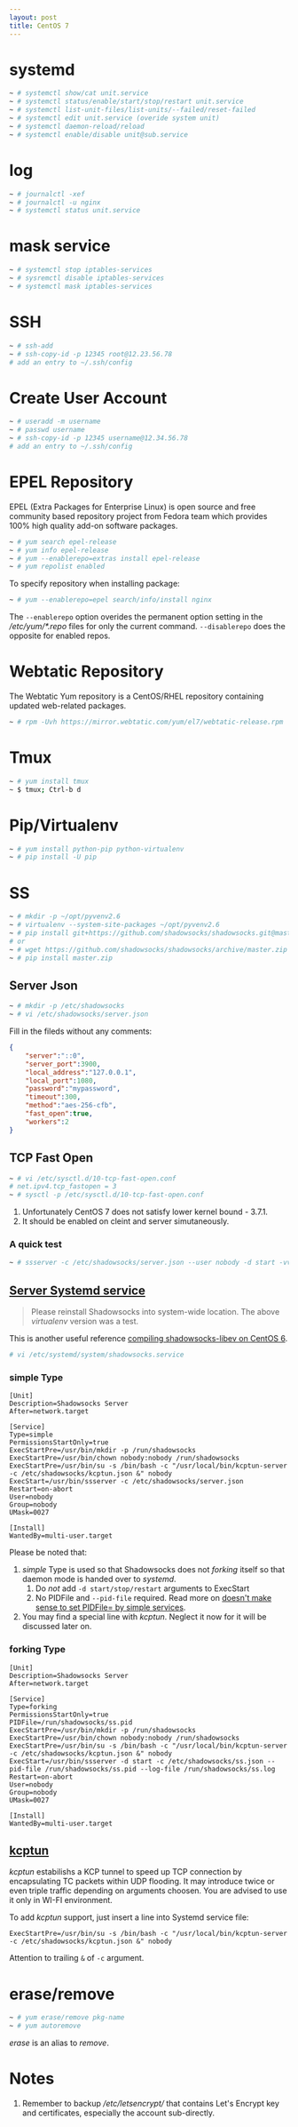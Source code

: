 ```yaml
---
layout: post
title: CentOS 7
---
```


# systemd

```bash
~ # systemctl show/cat unit.service
~ # systemctl status/enable/start/stop/restart unit.service
~ # systemctl list-unit-files/list-units/--failed/reset-failed
~ # systemctl edit unit.service (overide system unit)
~ # systemctl daemon-reload/reload
~ # systemctl enable/disable unit@sub.service
```

# log

```bash
~ # journalctl -xef
~ # journalctl -u nginx
~ # systemctl status unit.service
```

# mask service

```bash
~ # systemctl stop iptables-services
~ # sysremctl disable iptables-services
~ # systemctl mask iptables-services
```

# SSH

```bash
~ # ssh-add
~ # ssh-copy-id -p 12345 root@12.23.56.78
# add an entry to ~/.ssh/config
```

# Create User Account

```bash
~ # useradd -m username
~ # passwd username
~ # ssh-copy-id -p 12345 username@12.34.56.78
# add an entry to ~/.ssh/config
```

# EPEL Repository

EPEL (Extra Packages for Enterprise Linux) is open source and free community based repository project from Fedora team which provides 100% high quality add-on software packages.

```bash
~ # yum search epel-release
~ # yum info epel-release
~ # yum --enablerepo=extras install epel-release
~ # yum repolist enabled
```

To specify repository when installing package:

```bash
~ # yum --enablerepo=epel search/info/install nginx
```

The `--enablerepo` option overides the permanent option setting in the */etc/yum/\*.repo* files for only the current command. `--disablerepo` does the opposite for enabled repos.

# Webtatic Repository

The Webtatic Yum repository is a CentOS/RHEL repository containing updated web-related packages.

```bash
~ # rpm -Uvh https://mirror.webtatic.com/yum/el7/webtatic-release.rpm
```

# Tmux

```bash
~ # yum install tmux
~ $ tmux; Ctrl-b d
```

# Pip/Virtualenv

```bash
~ # yum install python-pip python-virtualenv
~ # pip install -U pip
```

# SS

```bash
~ # mkdir -p ~/opt/pyvenv2.6
~ # virtualenv --system-site-packages ~/opt/pyvenv2.6
~ # pip install git+https://github.com/shadowsocks/shadowsocks.git@master
# or
~ # wget https://github.com/shadowsocks/shadowsocks/archive/master.zip
~ # pip install master.zip
```

## Server Json

```bash
~ # mkdir -p /etc/shadowsocks
~ # vi /etc/shadowsocks/server.json
```

Fill in the fileds without any comments:

```json
{
    "server":"::0",
    "server_port":3900,
    "local_address":"127.0.0.1",
    "local_port":1080,
    "password":"mypassword",
    "timeout":300,
    "method":"aes-256-cfb",
    "fast_open":true,
    "workers":2
}
```

## TCP Fast Open

```bash
~ # vi /etc/sysctl.d/10-tcp-fast-open.conf
# net.ipv4.tcp_fastopen = 3
~ # sysctl -p /etc/sysctl.d/10-tcp-fast-open.conf
```

1. Unfortunately CentOS 7 does not satisfy lower kernel bound - 3.7.1.
2. It should be enabled on cleint and server simutaneously.

### A quick test

```bash
~ # ssserver -c /etc/shadowsocks/server.json --user nobody -d start -vv
```

## [Server Systemd service](https://yuyii.com/2015/12/28/shadowsocks-systemd/)

>Please reinstall Shadowsocks into system-wide location. The above *virtualenv* version was a test.

This is another useful reference [compiling shadowsocks-libev on CentOS 6](http://www.leyar.me/Compile-shadowsocks-libev-in-CentOS7/).

```bash
# vi /etc/systemd/system/shadowsocks.service
```

### simple Type

```
[Unit]
Description=Shadowsocks Server
After=network.target

[Service]
Type=simple
PermissionsStartOnly=true
ExecStartPre=/usr/bin/mkdir -p /run/shadowsocks
ExecStartPre=/usr/bin/chown nobody:nobody /run/shadowsocks
ExecStartPre=/usr/bin/su -s /bin/bash -c "/usr/local/bin/kcptun-server -c /etc/shadowsocks/kcptun.json &" nobody
ExecStart=/usr/bin/ssserver -c /etc/shadowsocks/server.json
Restart=on-abort
User=nobody
Group=nobody
UMask=0027

[Install]
WantedBy=multi-user.target
```

Please be noted that:

1. *simple* Type is used so that Shadowsocks does not *forking* itself so that daemon mode is handed over to *systemd*.
   1. Do *not* add `-d start/stop/restart` arguments to ExecStart
   2. No PIDFile and `--pid-file`  required. Read more on [doesn't make sense to set PIDFile= by simple services](https://bugzilla.redhat.com/show_bug.cgi?id=723942#c4).
2. You may find a special line with *kcptun*. Neglect it now for it will be discussed later on.

### forking Type

```
[Unit]
Description=Shadowsocks Server
After=network.target

[Service]
Type=forking
PermissionsStartOnly=true
PIDFile=/run/shadowsocks/ss.pid
ExecStartPre=/usr/bin/mkdir -p /run/shadowsocks
ExecStartPre=/usr/bin/chown nobody:nobody /run/shadowsocks
ExecStartPre=/usr/bin/su -s /bin/bash -c "/usr/local/bin/kcptun-server -c /etc/shadowsocks/kcptun.json &" nobody
ExecStart=/usr/bin/ssserver -d start -c /etc/shadowsocks/ss.json --pid-file /run/shadowsocks/ss.pid --log-file /run/shadowsocks/ss.log
Restart=on-abort
User=nobody
Group=nobody
UMask=0027

[Install]
WantedBy=multi-user.target
```

## [kcptun](https://github.com/xtaci/kcptun)

*kcptun* estabilishs a KCP tunnel to speed up TCP connection by encapsulating TC packets within UDP flooding. It may introduce twice or even triple traffic depending on arguments choosen. You are advised to use it only in WI-FI environment.

To add *kcptun* support, just insert a line into Systemd service file:

```
ExecStartPre=/usr/bin/su -s /bin/bash -c "/usr/local/bin/kcptun-server -c /etc/shadowsocks/kcptun.json &" nobody
```

Attention to trailing `&` of `-c` argument.

# erase/remove

```bash
~ # yum erase/remove pkg-name
~ # yum autoremove
```

*erase* is an alias to *remove*.

# Notes

1. Remember to backup */etc/letsencrypt/* that contains Let's Encrypt key and certificates, especially the account sub-directly.

